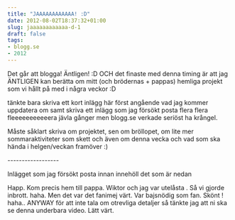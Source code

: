 ```yaml
---
title: "JAAAAAAAAAAAA! :D"
date: 2012-08-02T18:37:32+01:00
slug: jaaaaaaaaaaaa-d-1
draft: false
tags:
- blogg.se
- 2012
---
```

Det går att blogga! Äntligen! :D OCH det finaste med denna timing är att jag ÄNTLIGEN kan berätta om mitt (och brödernas + pappas) hemliga projekt som vi hållt på med i några veckor :D

tänkte bara skriva ett kort inlägg här först angående vad jag kommer uppdatera om samt skriva ett inlägg som jag försökt posta flera flera fleeeeeeeeeeera jävla gånger men blogg.se verkade seriöst ha krångel.

Måste såklart skriva om projektet, sen om bröllopet, om lite mer sommaraktiviteter som skett och även om denna vecka och vad som ska hända i helgen/veckan framöver :)

\------------------

Inlägget som jag försökt posta innan innehöll det som är nedan

Happ. Kom precis hem till pappa. Wiktor och jag var utelåsta . Så vi gjorde inbrott. haha. Men det var det fanimej värt. Var bajsnödig som fan. Skönt ! haha.. ANYWAY för att inte tala om otrevliga detaljer så tänkte jag att ni ska se denna underbara video. Lätt värt.